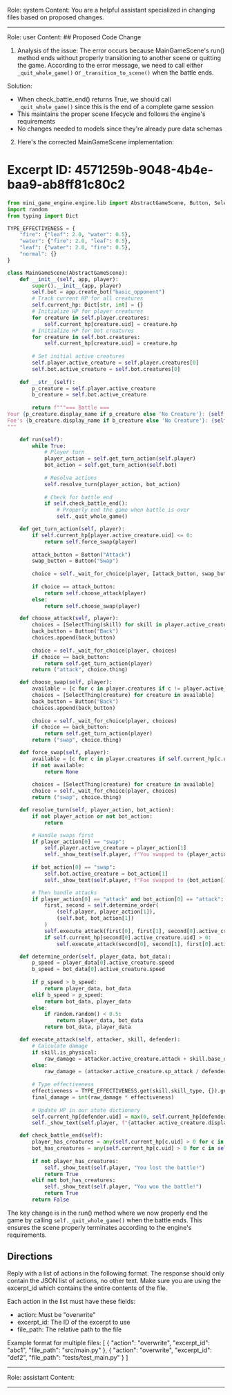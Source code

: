 Role: system
Content: You are a helpful assistant specialized in changing files based on proposed changes.
__________________
Role: user
Content: ## Proposed Code Change
1. Analysis of the issue:
The error occurs because MainGameScene's run() method ends without properly transitioning to another scene or quitting the game. According to the error message, we need to call either `_quit_whole_game()` or `_transition_to_scene()` when the battle ends.

Solution:
- When check_battle_end() returns True, we should call `_quit_whole_game()` since this is the end of a complete game session
- This maintains the proper scene lifecycle and follows the engine's requirements
- No changes needed to models since they're already pure data schemas

2. Here's the corrected MainGameScene implementation:

# Excerpt ID: 4571259b-9048-4b4e-baa9-ab8ff81c80c2
```python main_game/scenes/main_game_scene.py
from mini_game_engine.engine.lib import AbstractGameScene, Button, SelectThing
import random
from typing import Dict

TYPE_EFFECTIVENESS = {
    "fire": {"leaf": 2.0, "water": 0.5},
    "water": {"fire": 2.0, "leaf": 0.5},
    "leaf": {"water": 2.0, "fire": 0.5},
    "normal": {}
}

class MainGameScene(AbstractGameScene):
    def __init__(self, app, player):
        super().__init__(app, player)
        self.bot = app.create_bot("basic_opponent")
        # Track current HP for all creatures
        self.current_hp: Dict[str, int] = {}
        # Initialize HP for player creatures
        for creature in self.player.creatures:
            self.current_hp[creature.uid] = creature.hp
        # Initialize HP for bot creatures
        for creature in self.bot.creatures:
            self.current_hp[creature.uid] = creature.hp
        
        # Set initial active creatures
        self.player.active_creature = self.player.creatures[0]
        self.bot.active_creature = self.bot.creatures[0]
        
    def __str__(self):
        p_creature = self.player.active_creature
        b_creature = self.bot.active_creature
        
        return f"""=== Battle ===
Your {p_creature.display_name if p_creature else 'No Creature'}: {self.current_hp.get(p_creature.uid, 0) if p_creature else 0}/{p_creature.hp if p_creature else 0} HP
Foe's {b_creature.display_name if b_creature else 'No Creature'}: {self.current_hp.get(b_creature.uid, 0) if b_creature else 0}/{b_creature.hp if b_creature else 0} HP
"""

    def run(self):
        while True:
            # Player turn
            player_action = self.get_turn_action(self.player)
            bot_action = self.get_turn_action(self.bot)
            
            # Resolve actions
            self.resolve_turn(player_action, bot_action)
            
            # Check for battle end
            if self.check_battle_end():
                # Properly end the game when battle is over
                self._quit_whole_game()

    def get_turn_action(self, player):
        if self.current_hp[player.active_creature.uid] <= 0:
            return self.force_swap(player)
            
        attack_button = Button("Attack")
        swap_button = Button("Swap")
        
        choice = self._wait_for_choice(player, [attack_button, swap_button])
        
        if choice == attack_button:
            return self.choose_attack(player)
        else:
            return self.choose_swap(player)

    def choose_attack(self, player):
        choices = [SelectThing(skill) for skill in player.active_creature.skills]
        back_button = Button("Back")
        choices.append(back_button)
        
        choice = self._wait_for_choice(player, choices)
        if choice == back_button:
            return self.get_turn_action(player)
        return ("attack", choice.thing)

    def choose_swap(self, player):
        available = [c for c in player.creatures if c != player.active_creature and self.current_hp[c.uid] > 0]
        choices = [SelectThing(creature) for creature in available]
        back_button = Button("Back")
        choices.append(back_button)
        
        choice = self._wait_for_choice(player, choices)
        if choice == back_button:
            return self.get_turn_action(player)
        return ("swap", choice.thing)

    def force_swap(self, player):
        available = [c for c in player.creatures if self.current_hp[c.uid] > 0]
        if not available:
            return None
        
        choices = [SelectThing(creature) for creature in available]
        choice = self._wait_for_choice(player, choices)
        return ("swap", choice.thing)

    def resolve_turn(self, player_action, bot_action):
        if not player_action or not bot_action:
            return

        # Handle swaps first
        if player_action[0] == "swap":
            self.player.active_creature = player_action[1]
            self._show_text(self.player, f"You swapped to {player_action[1].display_name}!")
            
        if bot_action[0] == "swap":
            self.bot.active_creature = bot_action[1]
            self._show_text(self.player, f"Foe swapped to {bot_action[1].display_name}!")

        # Then handle attacks
        if player_action[0] == "attack" and bot_action[0] == "attack":
            first, second = self.determine_order(
                (self.player, player_action[1]),
                (self.bot, bot_action[1])
            )
            self.execute_attack(first[0], first[1], second[0].active_creature)
            if self.current_hp[second[0].active_creature.uid] > 0:
                self.execute_attack(second[0], second[1], first[0].active_creature)

    def determine_order(self, player_data, bot_data):
        p_speed = player_data[0].active_creature.speed
        b_speed = bot_data[0].active_creature.speed
        
        if p_speed > b_speed:
            return player_data, bot_data
        elif b_speed > p_speed:
            return bot_data, player_data
        else:
            if random.random() < 0.5:
                return player_data, bot_data
            return bot_data, player_data

    def execute_attack(self, attacker, skill, defender):
        # Calculate damage
        if skill.is_physical:
            raw_damage = attacker.active_creature.attack + skill.base_damage - defender.defense
        else:
            raw_damage = (attacker.active_creature.sp_attack / defender.sp_defense) * skill.base_damage
            
        # Type effectiveness
        effectiveness = TYPE_EFFECTIVENESS.get(skill.skill_type, {}).get(defender.creature_type, 1.0)
        final_damage = int(raw_damage * effectiveness)
        
        # Update HP in our state dictionary
        self.current_hp[defender.uid] = max(0, self.current_hp[defender.uid] - final_damage)
        self._show_text(self.player, f"{attacker.active_creature.display_name} used {skill.display_name} for {final_damage} damage!")

    def check_battle_end(self):
        player_has_creatures = any(self.current_hp[c.uid] > 0 for c in self.player.creatures)
        bot_has_creatures = any(self.current_hp[c.uid] > 0 for c in self.bot.creatures)
        
        if not player_has_creatures:
            self._show_text(self.player, "You lost the battle!")
            return True
        elif not bot_has_creatures:
            self._show_text(self.player, "You won the battle!")
            return True
        return False
```

The key change is in the run() method where we now properly end the game by calling `self._quit_whole_game()` when the battle ends. This ensures the scene properly terminates according to the engine's requirements.

## Directions
Reply with a list of actions in the following format. The response should only contain the JSON list of actions, no other text.
Make sure you are using the excerpt_id which contains the entire contents of the file.

Each action in the list must have these fields:
- action: Must be "overwrite"
- excerpt_id: The ID of the excerpt to use
- file_path: The relative path to the file

Example format for multiple files:
[
    {
        "action": "overwrite",
        "excerpt_id": "abc1",
        "file_path": "src/main.py"
    },
    {
        "action": "overwrite",
        "excerpt_id": "def2",
        "file_path": "tests/test_main.py"
    }
]
__________________
Role: assistant
Content: 
__________________
